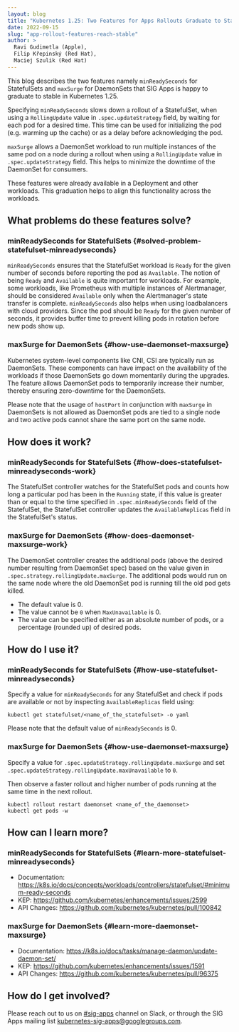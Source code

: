 ```yaml
---
layout: blog
title: "Kubernetes 1.25: Two Features for Apps Rollouts Graduate to Stable"
date: 2022-09-15
slug: "app-rollout-features-reach-stable"
author: >
  Ravi Gudimetla (Apple),
  Filip Křepinský (Red Hat),
  Maciej Szulik (Red Hat)
---
```


This blog describes the two features namely `minReadySeconds` for StatefulSets and `maxSurge` for DaemonSets that SIG Apps is happy to graduate to stable in Kubernetes 1.25.

Specifying `minReadySeconds` slows down a rollout of a StatefulSet, when using a `RollingUpdate` value in `.spec.updateStrategy` field, by waiting for each pod for a desired time.
This time can be used for initializing the pod (e.g. warming up the cache) or as a delay before acknowledging the pod.

`maxSurge` allows a DaemonSet workload to run multiple instances of the same pod on a node during a rollout when using a `RollingUpdate` value in `.spec.updateStrategy` field.
This helps to minimize the downtime of the DaemonSet for consumers.

These features were already available in a Deployment and other workloads. This graduation helps to align this functionality across the workloads.

## What problems do these features solve?

### minReadySeconds for StatefulSets {#solved-problem-statefulset-minreadyseconds}
`minReadySeconds` ensures that the StatefulSet workload is `Ready` for the given number of seconds before reporting the
pod as `Available`. The notion of being `Ready` and `Available` is quite important for workloads. For example, some workloads, like Prometheus with multiple instances of Alertmanager, should be considered `Available` only when the Alertmanager's state transfer is complete. `minReadySeconds` also helps when using loadbalancers with cloud providers. Since the pod should be `Ready` for the given number of seconds, it provides buffer time to prevent killing pods in rotation before new pods show up.


### maxSurge for DaemonSets {#how-use-daemonset-maxsurge}
Kubernetes system-level components like CNI, CSI are typically run as DaemonSets. These components can have impact on the availability of the workloads if those DaemonSets go down momentarily during the upgrades. The feature allows DaemonSet pods to temporarily increase their number, thereby ensuring zero-downtime for the DaemonSets.

Please note that the usage of `hostPort` in conjunction with `maxSurge` in DaemonSets is not allowed as DaemonSet pods are tied to a single node and two active pods cannot share the same port on the same node.


## How does it work?

### minReadySeconds for StatefulSets {#how-does-statefulset-minreadyseconds-work}

The StatefulSet controller watches for the StatefulSet pods and counts how long a particular pod has been in the `Running` state, if this value is greater than or equal to the time specified in `.spec.minReadySeconds` field of the StatefulSet, the StatefulSet controller updates the `AvailableReplicas` field in the StatefulSet's status.


### maxSurge for DaemonSets {#how-does-daemonset-maxsurge-work}

The DaemonSet controller creates the additional pods (above the desired number resulting from DaemonSet spec) based on the value given in `.spec.strategy.rollingUpdate.maxSurge`. The additional pods would run on the same node where the old DaemonSet pod is running till the old pod gets killed.

- The default value is 0.
- The value cannot be `0` when `MaxUnavailable` is 0.
- The value can be specified either as an absolute number of pods, or a percentage (rounded up) of desired pods.

## How do I use it?

### minReadySeconds for StatefulSets {#how-use-statefulset-minreadyseconds}

Specify a value for `minReadySeconds` for any StatefulSet and check if pods are available or not by inspecting
`AvailableReplicas` field using:

`kubectl get statefulset/<name_of_the_statefulset> -o yaml`

Please note that the default value of `minReadySeconds` is 0.

### maxSurge for DaemonSets {#how-use-daemonset-maxsurge}

Specify a value for `.spec.updateStrategy.rollingUpdate.maxSurge` and set `.spec.updateStrategy.rollingUpdate.maxUnavailable` to `0`. 

Then observe a faster rollout and higher number of pods running at the same time in the next rollout.

```
kubectl rollout restart daemonset <name_of_the_daemonset>
kubectl get pods -w
```

## How can I learn more?

### minReadySeconds for StatefulSets {#learn-more-statefulset-minreadyseconds}

- Documentation: https://k8s.io/docs/concepts/workloads/controllers/statefulset/#minimum-ready-seconds
- KEP: https://github.com/kubernetes/enhancements/issues/2599
- API Changes: https://github.com/kubernetes/kubernetes/pull/100842

### maxSurge for DaemonSets {#learn-more-daemonset-maxsurge}

- Documentation: https://k8s.io/docs/tasks/manage-daemon/update-daemon-set/
- KEP: https://github.com/kubernetes/enhancements/issues/1591
- API Changes: https://github.com/kubernetes/kubernetes/pull/96375

## How do I get involved?

Please reach out to us on [#sig-apps](https://kubernetes.slack.com/archives/C18NZM5K9) channel on Slack, or through the SIG Apps mailing list [kubernetes-sig-apps@googlegroups.com](https://groups.google.com/g/kubernetes-sig-apps).